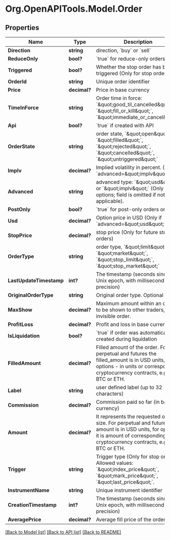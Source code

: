 
# Org.OpenAPITools.Model.Order

## Properties

Name | Type | Description | Notes
------------ | ------------- | ------------- | -------------
**Direction** | **string** | direction, &#x60;buy&#x60; or &#x60;sell&#x60; | 
**ReduceOnly** | **bool?** | &#x60;true&#x60; for reduce-only orders only | [optional] 
**Triggered** | **bool?** | Whether the stop order has been triggered (Only for stop orders) | [optional] 
**OrderId** | **string** | Unique order identifier | 
**Price** | **decimal?** | Price in base currency | 
**TimeInForce** | **string** | Order time in force: &#x60;\&quot;good_til_cancelled\&quot;&#x60;, &#x60;\&quot;fill_or_kill\&quot;&#x60;, &#x60;\&quot;immediate_or_cancel\&quot;&#x60; | 
**Api** | **bool?** | &#x60;true&#x60; if created with API | 
**OrderState** | **string** | order state, &#x60;\&quot;open\&quot;&#x60;, &#x60;\&quot;filled\&quot;&#x60;, &#x60;\&quot;rejected\&quot;&#x60;, &#x60;\&quot;cancelled\&quot;&#x60;, &#x60;\&quot;untriggered\&quot;&#x60; | 
**Implv** | **decimal?** | Implied volatility in percent. (Only if &#x60;advanced&#x3D;\&quot;implv\&quot;&#x60;) | [optional] 
**Advanced** | **string** | advanced type: &#x60;\&quot;usd\&quot;&#x60; or &#x60;\&quot;implv\&quot;&#x60; (Only for options; field is omitted if not applicable).  | [optional] 
**PostOnly** | **bool?** | &#x60;true&#x60; for post-only orders only | 
**Usd** | **decimal?** | Option price in USD (Only if &#x60;advanced&#x3D;\&quot;usd\&quot;&#x60;) | [optional] 
**StopPrice** | **decimal?** | stop price (Only for future stop orders) | [optional] 
**OrderType** | **string** | order type, &#x60;\&quot;limit\&quot;&#x60;, &#x60;\&quot;market\&quot;&#x60;, &#x60;\&quot;stop_limit\&quot;&#x60;, &#x60;\&quot;stop_market\&quot;&#x60; | 
**LastUpdateTimestamp** | **int?** | The timestamp (seconds since the Unix epoch, with millisecond precision) | 
**OriginalOrderType** | **string** | Original order type. Optional field | [optional] 
**MaxShow** | **decimal?** | Maximum amount within an order to be shown to other traders, 0 for invisible order. | 
**ProfitLoss** | **decimal?** | Profit and loss in base currency. | [optional] 
**IsLiquidation** | **bool?** | &#x60;true&#x60; if order was automatically created during liquidation | 
**FilledAmount** | **decimal?** | Filled amount of the order. For perpetual and futures the filled_amount is in USD units, for options - in units or corresponding cryptocurrency contracts, e.g., BTC or ETH. | [optional] 
**Label** | **string** | user defined label (up to 32 characters) | 
**Commission** | **decimal?** | Commission paid so far (in base currency) | [optional] 
**Amount** | **decimal?** | It represents the requested order size. For perpetual and futures the amount is in USD units, for options it is amount of corresponding cryptocurrency contracts, e.g., BTC or ETH. | [optional] 
**Trigger** | **string** | Trigger type (Only for stop orders). Allowed values: &#x60;\&quot;index_price\&quot;&#x60;, &#x60;\&quot;mark_price\&quot;&#x60;, &#x60;\&quot;last_price\&quot;&#x60;. | [optional] 
**InstrumentName** | **string** | Unique instrument identifier | [optional] 
**CreationTimestamp** | **int?** | The timestamp (seconds since the Unix epoch, with millisecond precision) | 
**AveragePrice** | **decimal?** | Average fill price of the order | [optional] 

[[Back to Model list]](../README.md#documentation-for-models)
[[Back to API list]](../README.md#documentation-for-api-endpoints)
[[Back to README]](../README.md)

